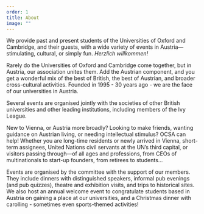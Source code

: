 ```yaml
---
order: 1
title: About
image: ""
---
```

We provide past and present students of the Universities of Oxford and Cambridge, and their guests, with a wide variety of events in Austria—stimulating, cultural, or simply fun. *Herzlich willkommen!​*

Rarely do the Universities of Oxford and Cambridge come together, but in Austria, our association unites them. Add the Austrian component, and you get a wonderful mix of the best of British, the best of Austrian, and broader cross-cultural activities. Founded in 1995 - 30 years ago - we are the face of our universities in Austria.

Several events are organised jointly with the societies of other British universities and other leading institutions, including members of the Ivy League.

New to Vienna, or Austria more broadly? Looking to make friends, wanting guidance on Austrian living, or needing intellectual stimulus? OCSA can help! Whether you are long-time residents or newly arrived in Vienna, short-term assignees, United Nations civil servants at the UN’s third 
capital, or visitors passing through—of all ages and professions, from CEOs of multinationals to start-up founders, from retirees to students…

Events are organised by the committee with the support of our members. They 
include dinners with distinguished speakers, informal pub evenings (and pub quizzes), theatre and exhibition visits, and trips to historical sites. We also host an annual welcome event to congratulate students based in Austria on gaining a place at our universities, and a Christmas dinner with carolling - sometimes even sports-themed activities!
